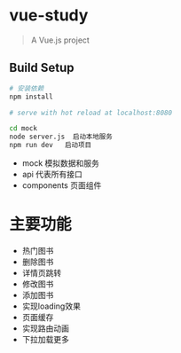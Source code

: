 # vue-study

> A Vue.js project

## Build Setup

``` bash
# 安装依赖
npm install

# serve with hot reload at localhost:8080

cd mock
node server.js  启动本地服务
npm run dev   启动项目
```

- mock 模拟数据和服务
- api 代表所有接口
- components 页面组件

# 主要功能

- 热门图书
- 删除图书
- 详情页跳转
- 修改图书
- 添加图书
- 实现loading效果
- 页面缓存
- 实现路由动画
- 下拉加载更多


